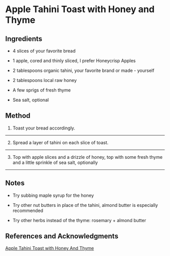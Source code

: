 # Apple Tahini Toast with Honey and Thyme

## Ingredients

- 4 slices of your favorite bread

- 1 apple, cored and thinly sliced, I prefer Honeycrisp Apples

- 2 tablespoons organic tahini, your favorite brand or made - yourself

- 2 tablespoons local raw honey

- A few sprigs of fresh thyme

- Sea salt, optional

## Method

1. Toast your bread accordingly.
---
2. Spread a layer of tahini on each slice of toast.
---
3. Top with apple slices and a drizzle of honey, top with some fresh thyme and a little sprinkle of sea salt, optionally
---

## Notes

- Try subbing maple syrup for the honey

- Try other nut butters in place of the tahini, almond butter is especially recommended

- Try other herbs instead of the thyme: rosemary + almond butter

## References and Acknowledgments

[Apple Tahini Toast with Honey And Thyme](http://tasty-yummies.com/2014/09/22/apple-tahini-toast-with-honey-and-thyme/?crlt.pid=camp.fl9lkSrHhF6i)
